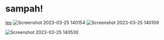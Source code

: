# sampah!
[leo](https://user-images.githubusercontent.com/86828535/222123929-85e5cd37-3789-4adb-bb81-9057f6111d9e.png)
![Screenshot 2023-03-25 140154](https://user-images.githubusercontent.com/86828535/227701782-d7dfda50-0e1f-4f26-a893-58cf2972ac08.png)
![Screenshot 2023-03-25 140109](https://user-images.githubusercontent.com/86828535/227701786-d0a45498-fd65-4bf3-96b9-dff9452bf7ee.png)

![Screenshot 2023-03-25 140530](https://user-images.githubusercontent.com/86828535/227701954-2e65f41d-c4ff-47cc-adae-815913d96f22.png)
